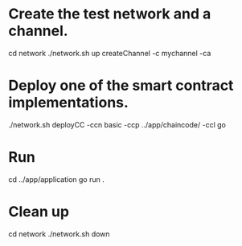 # Create the test network and a channel.
cd network 
./network.sh up createChannel -c mychannel -ca

# Deploy one of the smart contract implementations.
./network.sh deployCC -ccn basic -ccp ../app/chaincode/ -ccl go

# Run
cd ../app/application
go run .

# Clean up
cd network 
./network.sh down